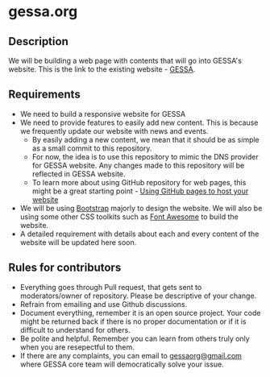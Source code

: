 # gessa.org

Description
-----------
We will be building a web page with contents that will go into GESSA's website.
This is the link to the existing website - [GESSA](http://asu.orgsync.com/org/gessa).

Requirements
------------
- We need to build a responsive website for GESSA
- We need to provide features to easily add new content. This is because we frequently update our website with news
and events. 
  - By easily adding a new content, we mean that it should be as simple as a small commit to this repository.
  - For now, the idea is to use this repository to mimic the DNS provider for GESSA website. Any changes made to this repository will be reflected in GESSA website.
  - To learn more about using GitHub repository for web pages, this might be a great starting point - [Using GitHub pages to host your website](http://blog.teamtreehouse.com/using-github-pages-to-host-your-website)
- We will be using [Bootstrap](http://getbootstrap.com/) majorly to design the website. We will also be using some other CSS toolkits such as [Font Awesome](https://fortawesome.github.io/Font-Awesome/) to build the website.
- A detailed requirement with details about each and every content of the website will be updated here soon.

Rules for contributors
----------------------
- Everything goes through Pull request, that gets sent to moderators/owner of repository. Please be descriptive of your change. 
- Refrain from emailing and use Github discussions. 
- Document everything, remember it is an open source project. Your code might be returned back if there is no proper documentation or if it is difficult to understand for others. 
- Be polite and helpful. Remember you can learn from others truly only when you are resepectful to them. 
- If there are any complaints, you can email to gessaorg@gmail.com where GESSA core team will democratically solve your issue.

